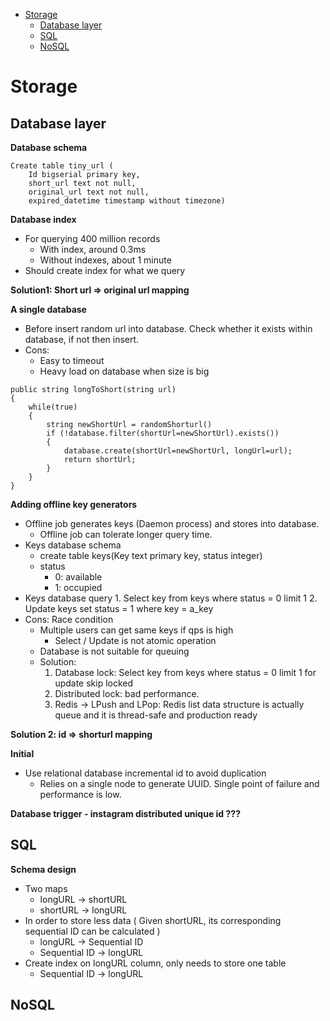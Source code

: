 - [Storage](#storage)
  - [Database layer](#database-layer)
  - [SQL](#sql)
  - [NoSQL](#nosql)


# Storage
## Database layer

**Database schema**

```text
Create table tiny_url (
    Id bigserial primary key,
    short_url text not null, 
    original_url text not null,
    expired_datetime timestamp without timezone)
```

**Database index**

* For querying 400 million records
  * With index, around 0.3ms
  * Without indexes, about 1 minute
* Should create index for what we query

**Solution1: Short url =&gt; original url mapping**

**A single database**

* Before insert random url into database. Check whether it exists within database, if not then insert. 
* Cons:
  * Easy to timeout 
  * Heavy load on database when size is big

```text
public string longToShort(string url)
{
    while(true)
    {
        string newShortUrl = randomShorturl()
        if (!database.filter(shortUrl=newShortUrl).exists())
        {
            database.create(shortUrl=newShortUrl, longUrl=url);
            return shortUrl;
        }
    }
}
```

**Adding offline key generators**

* Offline job generates keys \(Daemon process\) and stores into database.
  * Offline job can tolerate longer query time. 
* Keys database schema
  * create table keys\(Key text primary key, status integer\)
  * status
    * 0: available
    * 1: occupied
* Keys database query 1. Select key from keys where status = 0 limit 1 2. Update keys set status = 1 where key = a\_key
* Cons: Race condition
  * Multiple users can get same keys if qps is high
    * Select / Update is not atomic operation
  * Database is not suitable for queuing
  * Solution: 
    1. Database lock: Select key from keys where status = 0 limit 1 for update skip locked
    2. Distributed lock: bad performance. 
    3. Redis -&gt; LPush and LPop: Redis list data structure is actually queue and it is thread-safe and production ready

**Solution 2: id =&gt; shorturl mapping**

**Initial**

* Use relational database incremental id to avoid duplication
  * Relies on a single node to generate UUID. Single point of failure and performance is low.

**Database trigger - instagram distributed unique id ???**



## SQL

**Schema design**

* Two maps
  * longURL -&gt; shortURL
  * shortURL -&gt; longURL
* In order to store less data \( Given shortURL, its corresponding sequential ID can be calculated \)
  * longURL -&gt; Sequential ID
  * Sequential ID -&gt; longURL
* Create index on longURL column, only needs to store one table
  * Sequential ID -&gt; longURL

## NoSQL
